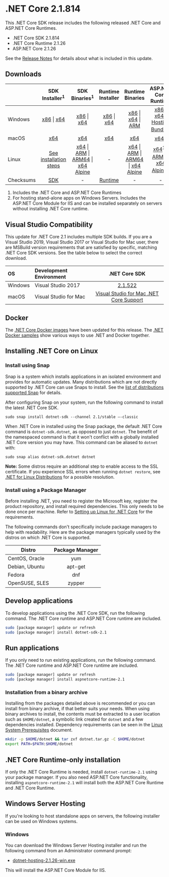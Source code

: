 # .NET Core 2.1.814

This .NET Core SDK release includes the following released .NET Core and ASP.NET Core Runtimes.

* .NET Core SDK 2.1.814
* .NET Core Runtime 2.1.26
* ASP.NET Core 2.1.26

See the [Release Notes](2.1.26.md) for details about what is included in this update.

## Downloads

|           | SDK Installer<sup>1</sup>                        | SDK Binaries<sup>1</sup>                 | Runtime Installer                                        | Runtime Binaries                                 | ASP.NET Core Runtime           |
| --------- | :------------------------------------------:     | :----------------------:                 | :---------------------------:                            | :-------------------------:                      | :-----------------:            |
| Windows   | [x86][dotnet-sdk-win-x86.exe] \| [x64][dotnet-sdk-win-x64.exe] | [x86][dotnet-sdk-win-x86.zip] \| [x64][dotnet-sdk-win-x64.zip] | [x86][dotnet-runtime-win-x86.exe] \| [x64][dotnet-runtime-win-x64.exe] | [x86][dotnet-runtime-win-x86.zip] \| [x64][dotnet-runtime-win-x64.zip] \| [ARM][dotnet-runtime-win-arm.zip] | [x86][aspnetcore-runtime-win-x86.exe] \| [x64][aspnetcore-runtime-win-x64.exe] \| <br/> [Hosting Bundle][dotnet-hosting-win.exe]<sup>2</sup> |
| macOS     | [x64][dotnet-sdk-osx-x64.pkg]  | [x64][dotnet-sdk-osx-x64.tar.gz]     | [x64][dotnet-runtime-osx-x64.pkg] | [x64][dotnet-runtime-osx-x64.tar.gz] | [x64][aspnetcore-runtime-osx-x64.tar.gz]<sup>1</sup>
| Linux     | [See installation steps][linux-setup]   | [x64][dotnet-sdk-linux-x64.tar.gz] \| [ARM][dotnet-sdk-linux-arm.tar.gz] \| [ARM64][dotnet-sdk-linux-arm64.tar.gz] \| [x64 Alpine][dotnet-sdk-linux-musl-x64.tar.gz] | - | [x64][dotnet-runtime-linux-x64.tar.gz] \| [ARM][dotnet-runtime-linux-arm.tar.gz] \| [ARM64][dotnet-runtime-linux-arm64.tar.gz] \| [x64 Alpine][dotnet-runtime-linux-musl-x64.tar.gz] | [x64][aspnetcore-runtime-linux-x64.tar.gz]<sup>1</sup>  \| [ARM][aspnetcore-runtime-linux-arm.tar.gz]<sup>1</sup> \| [x64 Alpine][aspnetcore-runtime-linux-musl-x64.tar.gz]<sup>1</sup>
| Checksums | [SDK][checksums-sdk]                             | -                                        | [Runtime][checksums-runtime]                             | - | - |


1. Includes the .NET Core and ASP.NET Core Runtimes
2. For hosting stand-alone apps on Windows Servers. Includes the ASP.NET Core Module for IIS and can be installed separately on servers without installing .NET Core runtime.

## Visual Studio Compatibility

This update for .NET Core 2.1 includes multiple SDK builds. If you are a Visual Studio 2019, Visual Studio 2017 or Visual Studio for Mac user, there are MSBuild version requirements that are satisfied by specific, matching .NET Core SDK versions. See the table below to select the correct download.

| OS | Development Environment | .NET Core SDK |
| :-- | :-- | :--: |
| Windows | Visual Studio 2017 | [2.1.522](2.1.26.md) |
| macOS | Visual Studio for Mac | [Visual Studio for Mac .NET Core Support](https://learn.microsoft.com/visualstudio/mac/net-core-support) |


## Docker

The [.NET Core Docker images](https://hub.docker.com/_/microsoft-dotnet) have been updated for this release. The [.NET Docker samples](https://github.com/dotnet/dotnet-docker/blob/main/samples/README.md) show various ways to use .NET and Docker together.

## Installing .NET Core on Linux

### Install using Snap

Snap is a system which installs applications in an isolated environment and provides for automatic updates. Many distributions which are not directly supported by .NET Core can use Snaps to install. See the [list of distributions supported Snap](https://docs.snapcraft.io/installing-snapd/6735) for details.

After configuring Snap on your system, run the following command to install the latest .NET Core SDK.

`sudo snap install dotnet-sdk --channel 2.1/stable –-classic`

When .NET Core in installed using the Snap package, the default .NET Core command is `dotnet-sdk.dotnet`, as opposed to just `dotnet`. The benefit of the namespaced command is that it won't conflict with a globally installed .NET Core version you may have. This command can be aliased to `dotnet` with:

`sudo snap alias dotnet-sdk.dotnet dotnet`

**Note:** Some distros require an additional step to enable access to the SSL certificate. If you experience SSL errors when running `dotnet restore`, see [.NET for Linux Distributions](../../../linux.md) for a possible resolution.

### Install using a Package Manager

Before installing .NET, you need to register the Microsoft key, register the product repository, and install required dependencies. This only needs to be done once per machine. Refer to [Setting up Linux for .NET Core][linux-setup] for the requirements.

The following commands don't specifically include package managers to help with readability. Here are the package managers typically used by the distros on which .NET Core is supported.

| Distro | Package Manager  |
| ---             | :----:  |
| CentOS, Oracle  | yum     |
| Debian, Ubuntu  | apt-get |
| Fedora          | dnf     |
| OpenSUSE, SLES  | zypper  |

## Develop applications

To develop applications using the .NET Core SDK, run the following command. The .NET Core runtime and ASP.NET Core runtime are included.

```bash
sudo [package manager] update or refresh
sudo [package manager] install dotnet-sdk-2.1
```

## Run applications

If you only need to run existing applications, run the following command. The .NET Core runtime and ASP.NET Core runtime are included.

```bash
sudo [package manager] update or refresh
sudo [package manager] install aspnetcore-runtime-2.1
```

### Installation from a binary archive

Installing from the packages detailed above is recommended or you can install from binary archive, if that better suits your needs. When using binary archives to install, the contents must be extracted to a user location such as `$HOME/dotnet`, a symbolic link created for `dotnet` and a few dependencies installed. Dependency requirements can be seen in the [Linux System Prerequisites](https://github.com/dotnet/core/blob/main/Documentation/linux-prereqs.md) document.

```bash
mkdir -p $HOME/dotnet && tar zxf dotnet.tar.gz -C $HOME/dotnet
export PATH=$PATH:$HOME/dotnet
```

## .NET Core Runtime-only installation

If only the .NET Core Runtime is needed, install `dotnet-runtime-2.1` using your package manager. If you also need ASP.NET Core functionality, installing `aspnetcore-runtime-2.1` will install both the ASP.NET Core Runtime and .NET Core Runtime.

## Windows Server Hosting

If you're looking to host standalone apps on servers, the following installer can be used on Windows systems.

### Windows

You can download the Windows Server Hosting installer and run the following command from an Administrator command prompt:

* [dotnet-hosting-2.1.26-win.exe][dotnet-hosting-win.exe]

This will install the ASP.NET Core Module for IIS.

[blob-runtime]: https://dotnetcli.blob.core.windows.net/dotnet/Runtime/
[blob-sdk]: https://dotnetcli.blob.core.windows.net/dotnet/Sdk/
[release-notes]: 2.1.26.md

[checksums-runtime]: https://dotnetcli.blob.core.windows.net/dotnet/checksums/2.1.26-sha.txt
[checksums-sdk]: https://dotnetcli.blob.core.windows.net/dotnet/checksums/2.1.26-sha.txt

[linux-install]: https://learn.microsoft.com/dotnet/core/install/linux
[linux-setup]: https://learn.microsoft.com/dotnet/core/install/linux


[//]: # ( Runtime 2.1.26)
[dotnet-runtime-linux-arm.tar.gz]: https://download.visualstudio.microsoft.com/download/pr/52126202-3b11-4c57-abcf-e6785b457d3b/ad4fdb33a45f1609ca648816809cdda4/dotnet-runtime-2.1.26-linux-arm.tar.gz
[dotnet-runtime-linux-arm64.tar.gz]: https://download.visualstudio.microsoft.com/download/pr/2bf29c8c-38ac-49fd-a025-bb98a6026b8a/2aecbd120ed7f3742fb20ef8fb7a5299/dotnet-runtime-2.1.26-linux-arm64.tar.gz
[dotnet-runtime-linux-musl-x64.tar.gz]: https://download.visualstudio.microsoft.com/download/pr/53121af1-4d0b-4bdb-8437-7e4d05fefec2/ec54855ab05b4d0a7763359accd1a11f/dotnet-runtime-2.1.26-linux-musl-x64.tar.gz
[dotnet-runtime-linux-x64.tar.gz]: https://download.visualstudio.microsoft.com/download/pr/5c00bafe-4ead-4e9a-82b6-884a9727e751/fdb7f6701e556d89b6884037cc9983cb/dotnet-runtime-2.1.26-linux-x64.tar.gz
[dotnet-runtime-osx-x64.pkg]: https://download.visualstudio.microsoft.com/download/pr/3ae95a85-8462-48bf-93b3-36c06503c963/3aa1ec7156426f37f24caac2e1cfd7f7/dotnet-runtime-2.1.26-osx-x64.pkg
[dotnet-runtime-osx-x64.tar.gz]: https://download.visualstudio.microsoft.com/download/pr/3d45ab34-41d7-4b03-9c63-c2cac3e34bfa/ade28caed6519aab9b45ec2a230d3655/dotnet-runtime-2.1.26-osx-x64.tar.gz
[dotnet-runtime-win-arm.zip]: https://download.visualstudio.microsoft.com/download/pr/3f75f681-9792-45c5-ae91-49caf1522ba8/bf1665017e2bafdb36269eddc27cd16e/dotnet-runtime-2.1.26-win-arm.zip
[dotnet-runtime-win-x64.exe]: https://download.visualstudio.microsoft.com/download/pr/0a7f035b-4367-49ab-9967-fc71c9b9ca85/c124b47ace07cc8d93713f0fbcedc398/dotnet-runtime-2.1.26-win-x64.exe
[dotnet-runtime-win-x64.zip]: https://download.visualstudio.microsoft.com/download/pr/d924d020-06cc-4500-b90a-d230056c2ebe/434fc8e5ea999711d025b27cd8733170/dotnet-runtime-2.1.26-win-x64.zip
[dotnet-runtime-win-x86.exe]: https://download.visualstudio.microsoft.com/download/pr/32d74f73-fcb1-42d8-912f-73e0f8489683/7adb8e13c890d95e82b2b6819c1e1565/dotnet-runtime-2.1.26-win-x86.exe
[dotnet-runtime-win-x86.zip]: https://download.visualstudio.microsoft.com/download/pr/e257e320-c8c4-40ed-8493-cc028c90cb41/597c6f16979f08c81b67e11358a0c7b2/dotnet-runtime-2.1.26-win-x86.zip

[//]: # ( ASP 2.1.26)
[aspnetcore-runtime-linux-arm.tar.gz]: https://download.visualstudio.microsoft.com/download/pr/5d5de5cd-5a86-41fb-ba6d-9672f25ffbe4/cd3ec8bb9f8e600249705d078c46418e/aspnetcore-runtime-2.1.26-linux-arm.tar.gz
[aspnetcore-runtime-linux-musl-x64.tar.gz]: https://download.visualstudio.microsoft.com/download/pr/44261a39-5045-418e-9a34-08a0d53e96e6/ab16ae2a67b1e517c4b3bbf2d076c36b/aspnetcore-runtime-2.1.26-linux-musl-x64.tar.gz
[aspnetcore-runtime-linux-x64.tar.gz]: https://download.visualstudio.microsoft.com/download/pr/29ba76e1-db96-4cbb-8964-0a6c859712c4/d6e56c1dacf78b6846464a77dda4115d/aspnetcore-runtime-2.1.26-linux-x64.tar.gz
[aspnetcore-runtime-osx-x64.tar.gz]: https://download.visualstudio.microsoft.com/download/pr/649a6bbc-b0c7-4a57-9683-04e5c806943f/0439b79da4f5a2c113a3102e60b05e20/aspnetcore-runtime-2.1.26-osx-x64.tar.gz
[aspnetcore-runtime-win-x64.exe]: https://download.visualstudio.microsoft.com/download/pr/50de78a9-36af-4500-a75d-8c3d13b15bb1/3bc0ecee1fd2724f75f041feeda5cb6d/aspnetcore-runtime-2.1.26-win-x64.exe
[aspnetcore-runtime-win-x64.zip]: https://download.visualstudio.microsoft.com/download/pr/94869d15-8424-4bf0-9824-7a0ba2162b2f/3ca5871f89c077c608f6374e58a92955/aspnetcore-runtime-2.1.26-win-x64.zip
[aspnetcore-runtime-win-x86.exe]: https://download.visualstudio.microsoft.com/download/pr/9f733b99-0cd3-4569-acde-40bcfcd86b70/57a09a183b7338af99181ed79e3025a6/aspnetcore-runtime-2.1.26-win-x86.exe
[aspnetcore-runtime-win-x86.zip]: https://download.visualstudio.microsoft.com/download/pr/e1953f09-8b30-4a40-b7ac-204149671d6d/2350c0ab769cbaff195c90dd920931bf/aspnetcore-runtime-2.1.26-win-x86.zip
[dotnet-hosting-win.exe]: https://download.visualstudio.microsoft.com/download/pr/24b6ff4e-0c2c-4955-abdc-b339df494a62/2d2edeafccfde9b8a33ced28cad5b7a7/dotnet-hosting-2.1.26-win.exe

[//]: # ( SDK 2.1.814 )
[dotnet-sdk-linux-arm.tar.gz]: https://download.visualstudio.microsoft.com/download/pr/e71188f5-730b-4452-b897-2f16a25cb35a/0240714ac64452802baf7a8f5c6750c6/dotnet-sdk-2.1.814-linux-arm.tar.gz
[dotnet-sdk-linux-arm64.tar.gz]: https://download.visualstudio.microsoft.com/download/pr/3d49abc4-f6c7-4a34-86bc-5d715b2a9b9b/4b9644bf81dc9b569e282b767379e190/dotnet-sdk-2.1.814-linux-arm64.tar.gz
[dotnet-sdk-linux-musl-x64.tar.gz]: https://download.visualstudio.microsoft.com/download/pr/a42362d9-eeb5-408e-8ed1-75a1ad13dff6/cc83c55a8839033dbd90ecf0c1d38841/dotnet-sdk-2.1.814-linux-musl-x64.tar.gz
[dotnet-sdk-linux-x64.tar.gz]: https://download.visualstudio.microsoft.com/download/pr/b44d40e6-fa23-4f2d-a0a9-4199731f0b1e/5e62077a9e8014d8d4c74aee5406e0c7/dotnet-sdk-2.1.814-linux-x64.tar.gz
[dotnet-sdk-osx-x64.pkg]: https://download.visualstudio.microsoft.com/download/pr/3a036a13-5995-444c-8021-ca3bdd593fcd/a24ab674317f489eb0f5f8c1d48816dd/dotnet-sdk-2.1.814-osx-x64.pkg
[dotnet-sdk-osx-x64.tar.gz]: https://download.visualstudio.microsoft.com/download/pr/16447743-5586-42c8-8048-f2c1a33a7fcb/c476a55427176b19de1ffb9e68fceaa7/dotnet-sdk-2.1.814-osx-x64.tar.gz
[dotnet-sdk-win-x64.exe]: https://download.visualstudio.microsoft.com/download/pr/c1fd12ab-c597-4cea-8272-874d260447c7/6499d1534178ed0e0abb6451b67133dd/dotnet-sdk-2.1.814-win-x64.exe
[dotnet-sdk-win-x64.zip]: https://download.visualstudio.microsoft.com/download/pr/ed6d97f4-c54b-486d-9d1c-f87abd2a6351/14e8f59624d70d24a325e4362f4cd040/dotnet-sdk-2.1.814-win-x64.zip
[dotnet-sdk-win-x86.exe]: https://download.visualstudio.microsoft.com/download/pr/583ccd29-41c9-4121-907b-d96d38a655a7/e6ad854e859b8eabdca6c2352881cb45/dotnet-sdk-2.1.814-win-x86.exe
[dotnet-sdk-win-x86.zip]: https://download.visualstudio.microsoft.com/download/pr/d658f116-e284-477d-8669-5e01174b2a82/0fdf474cc345ddec4280c824130f7467/dotnet-sdk-2.1.814-win-x86.zip

